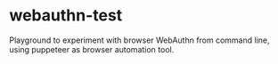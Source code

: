 # webauthn-test
Playground to experiment with browser WebAuthn from command line, using puppeteer as browser automation tool.
